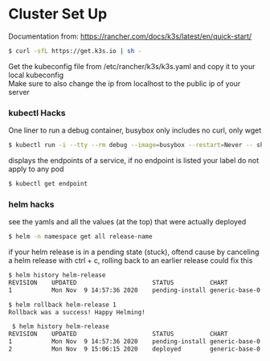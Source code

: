# Cluster Set Up
Documentation from: https://rancher.com/docs/k3s/latest/en/quick-start/  
```bash
$ curl -sfL https://get.k3s.io | sh -
```
Get the kubeconfig file from /etc/rancher/k3s/k3s.yaml and copy it to your local kubeconfig    
Make sure to also change the ip from localhost to the public ip of your server
### kubectl Hacks
One liner to run a debug container, busybox only includes no curl, only wget
```bash
$ kubectl run -i --tty --rm debug --image=busybox --restart=Never -- sh  
```
displays the endpoints of a service, if no endpoint is listed your label do not apply to any pod
```bash
$ kubectl get endpoint
```
### helm hacks
see the yamls and all the values (at the top) that were actually deployed
```bash
$ helm -n namespace get all release-name  
```
if your helm release is in a pending state (stuck), oftend cause by canceling a helm release with ctrl + c, rolling back to an earlier release could fix this
```bash
$ helm history helm-release
REVISION	UPDATED                 	STATUS         	CHART             	APP VERSION	DESCRIPTION             
1       	Mon Nov  9 14:57:36 2020	pending-install	generic-base-0.2.1	0.1.0      	Initial install underway

$ helm rollback helm-release 1
Rollback was a success! Happy Helming!

 $ helm history helm-release
REVISION	UPDATED                 	STATUS         	CHART             	APP VERSION	DESCRIPTION             
1       	Mon Nov  9 14:57:36 2020	pending-install	generic-base-0.2.1	0.1.0      	Initial install underway
2       	Mon Nov  9 15:06:15 2020	deployed       	generic-base-0.2.1	0.1.0      	Rollback to 1  
```
